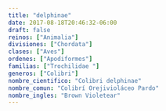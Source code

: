 ```yaml
---
title: "delphinae"
date: 2017-08-18T20:46:32-06:00
draft: false
reinos: ["Animalia"]
divisiones: ["Chordata"]
clases: ["Aves"]
ordenes: ["Apodiformes"]
familias: ["Trochilidae "]
generos: ["Colibri"]
nombre_cientifico: "Colibri delphinae"
nombre_comun: "Colibrí Orejivioláceo Pardo"
nombre_ingles: "Brown Violetear"
---
```

